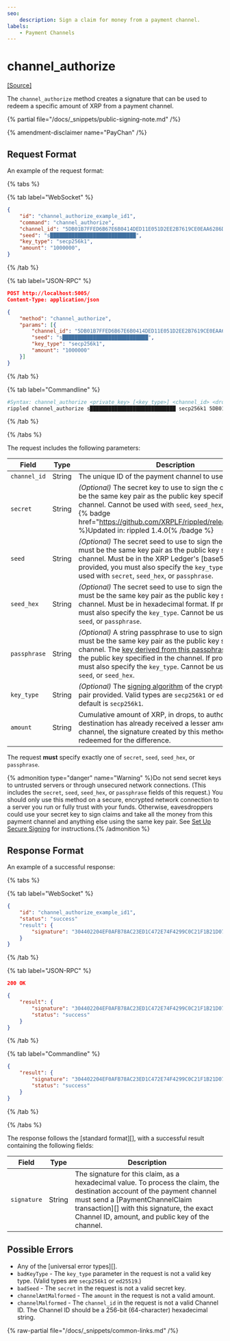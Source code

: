 ```yaml
---
seo:
    description: Sign a claim for money from a payment channel.
labels:
    - Payment Channels
---
```

# channel_authorize
[[Source]](https://github.com/XRPLF/rippled/blob/master/src/xrpld/rpc/handlers/PayChanClaim.cpp "Source")

The `channel_authorize` method creates a signature that can be used to redeem a specific amount of XRP from a payment channel.

{% partial file="/docs/_snippets/public-signing-note.md" /%}

{% amendment-disclaimer name="PayChan" /%}

## Request Format
An example of the request format:

{% tabs %}

{% tab label="WebSocket" %}
```json
{
    "id": "channel_authorize_example_id1",
    "command": "channel_authorize",
    "channel_id": "5DB01B7FFED6B67E6B0414DED11E051D2EE2B7619CE0EAA6286D67A3A4D5BDB3",
    "seed": "s████████████████████████████",
    "key_type": "secp256k1",
    "amount": "1000000",
}
```
{% /tab %}

{% tab label="JSON-RPC" %}
```json
POST http://localhost:5005/
Content-Type: application/json

{
    "method": "channel_authorize",
    "params": [{
        "channel_id": "5DB01B7FFED6B67E6B0414DED11E051D2EE2B7619CE0EAA6286D67A3A4D5BDB3",
        "seed": "s████████████████████████████",
        "key_type": "secp256k1",
        "amount": "1000000"
    }]
}
```
{% /tab %}

{% tab label="Commandline" %}
```sh
#Syntax: channel_authorize <private_key> [<key_type>] <channel_id> <drops>
rippled channel_authorize s████████████████████████████ secp256k1 5DB01B7FFED6B67E6B0414DED11E051D2EE2B7619CE0EAA6286D67A3A4D5BDB3 1000000
```
{% /tab %}

{% /tabs %}

The request includes the following parameters:

| Field | Type | Description |
|-------|------|-------------|
| `channel_id` | String | The unique ID of the payment channel to use.
| `secret` | String | _(Optional)_ The secret key to use to sign the claim. This must be the same key pair as the public key specified in the channel. Cannot be used with `seed`, `seed_hex`, or `passphrase`. {% badge href="https://github.com/XRPLF/rippled/releases/tag/1.4.0" %}Updated in: rippled 1.4.0{% /badge %} |
| `seed`         | String  | _(Optional)_ The secret seed to use to sign the claim. This must be the same key pair as the public key specified in the channel. Must be in the XRP Ledger's [base58][] format. If provided, you must also specify the `key_type`. Cannot be used with `secret`, `seed_hex`, or `passphrase`. |
| `seed_hex`     | String  | _(Optional)_ The secret seed to use to sign the claim. This must be the same key pair as the public key specified in the channel. Must be in hexadecimal format. If provided, you must also specify the `key_type`. Cannot be used with `secret`, `seed`, or `passphrase`. |
| `passphrase`   | String  | _(Optional)_ A string passphrase to use to sign the claim. This must be the same key pair as the public key specified in the channel. The [key derived from this passphrase](../../../../concepts/accounts/cryptographic-keys.md#key-derivation) must match the public key specified in the channel. If provided, you must also specify the `key_type`. Cannot be used with `secret`, `seed`, or `seed_hex`. |
| `key_type` | String | _(Optional)_ The [signing algorithm](../../../../concepts/accounts/cryptographic-keys.md#signing-algorithms) of the cryptographic key pair provided. Valid types are `secp256k1` or `ed25519`. The default is `secp256k1`. |
| `amount` | String | Cumulative amount of XRP, in drops, to authorize. If the destination has already received a lesser amount from this channel, the signature created by this method can be redeemed for the difference. |

The request **must** specify exactly one of `secret`, `seed`, `seed_hex`, or `passphrase`.

{% admonition type="danger" name="Warning" %}Do not send secret keys to untrusted servers or through unsecured network connections. (This includes the `secret`, `seed`, `seed_hex`, or `passphrase` fields of this request.) You should only use this method on a secure, encrypted network connection to a server you run or fully trust with your funds. Otherwise, eavesdroppers could use your secret key to sign claims and take all the money from this payment channel and anything else using the same key pair. See [Set Up Secure Signing](../../../../concepts/transactions/secure-signing.md) for instructions.{% /admonition %}

## Response Format

An example of a successful response:

{% tabs %}

{% tab label="WebSocket" %}
```json
{
    "id": "channel_authorize_example_id1",
    "status": "success"
    "result": {
        "signature": "304402204EF0AFB78AC23ED1C472E74F4299C0C21F1B21D07EFC0A3838A420F76D783A400220154FB11B6F54320666E4C36CA7F686C16A3A0456800BBC43746F34AF50290064",
    }
}
```
{% /tab %}

{% tab label="JSON-RPC" %}
```json
200 OK

{
    "result": {
        "signature": "304402204EF0AFB78AC23ED1C472E74F4299C0C21F1B21D07EFC0A3838A420F76D783A400220154FB11B6F54320666E4C36CA7F686C16A3A0456800BBC43746F34AF50290064",
        "status": "success"
    }
}
```
{% /tab %}

{% tab label="Commandline" %}
```json
{
    "result": {
        "signature": "304402204EF0AFB78AC23ED1C472E74F4299C0C21F1B21D07EFC0A3838A420F76D783A400220154FB11B6F54320666E4C36CA7F686C16A3A0456800BBC43746F34AF50290064",
        "status": "success"
    }
}
```
{% /tab %}

{% /tabs %}

The response follows the [standard format][], with a successful result containing the following fields:

| Field | Type | Description |
|-------|------|-------------|
| `signature` | String | The signature for this claim, as a hexadecimal value. To process the claim, the destination account of the payment channel must send a [PaymentChannelClaim transaction][] with this signature, the exact Channel ID, amount, and public key of the channel. |

## Possible Errors

* Any of the [universal error types][].
* `badKeyType` - The `key_type` parameter in the request is not a valid key type. (Valid types are `secp256k1` or `ed25519`.)
* `badSeed` - The `secret` in the request is not a valid secret key.
* `channelAmtMalformed` - The `amount` in the request is not a valid amount.
* `channelMalformed` - The `channel_id` in the request is not a valid Channel ID. The Channel ID should be a 256-bit (64-character) hexadecimal string.

{% raw-partial file="/docs/_snippets/common-links.md" /%}
